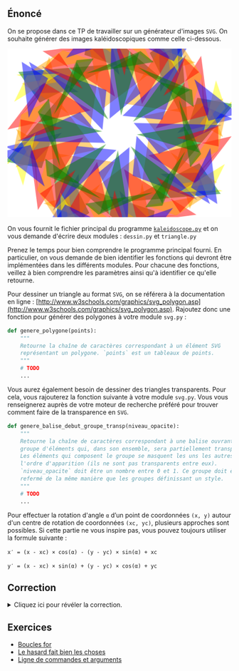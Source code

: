 ## Énoncé

On se propose dans ce TP de travailler sur un générateur d'images `SVG`.
On souhaite générer des images kaléidoscopiques comme celle ci-dessous.

![exemple](exemple.svg)

On vous fournit le fichier principal du programme [`kaleidoscope.py`](kaleidoscope.py) et on vous demande d'écrire deux modules : `dessin.py` et `triangle.py`

Prenez le temps pour bien comprendre le programme principal fourni.
En particulier, on vous demande de bien identifier les fonctions qui devront être implémentées dans les différents modules.
Pour chacune des fonctions, veillez à bien comprendre les paramètres ainsi qu'à identifier ce qu'elle retourne.

Pour dessiner un triangle au format `SVG`, on se référera à la documentation en ligne : [http://www.w3schools.com/graphics/svg_polygon.asp](http://www.w3schools.com/graphics/svg_polygon.asp).
Rajoutez donc une fonction pour générer des polygones à votre module `svg.py` :

```python
def genere_polygone(points):
    """
    Retourne la chaîne de caractères correspondant à un élément SVG
    représentant un polygone. `points` est un tableaux de points.
    """
    # TODO
    ...
```

Vous aurez également besoin de dessiner des triangles transparents.
Pour cela, vous rajouterez la fonction suivante à votre module `svg.py`.
Vous vous renseignerez auprès de votre moteur de recherche préféré pour trouver comment faire de la transparence en `SVG`.

```python
def genere_balise_debut_groupe_transp(niveau_opacite):
    """
    Retourne la chaîne de caractères correspondant à une balise ouvrant un
    groupe d'éléments qui, dans son ensemble, sera partiellement transparent.
    Les éléments qui composent le groupe se masquent les uns les autres dans
    l'ordre d'apparition (ils ne sont pas transparents entre eux).
    `niveau_opacite` doit être un nombre entre 0 et 1. Ce groupe doit être
    refermé de la même manière que les groupes définissant un style.
    """
    # TODO
    ...
```

Pour effectuer la rotation d'angle `α` d’un point de coordonnées `(x, y)` autour d'un centre de rotation de coordonnées `(xc, yc)`, plusieurs approches sont possibles. Si cette partie ne vous inspire pas, vous pouvez toujours utiliser la formule suivante :

`x′ = (x - xc) × cos(α) - (y - yc) × sin(α) + xc`

`y′ = (x - xc) × sin(α) + (y - yc) × cos(α) + yc`

## Correction
<details markdown="1">
<summary>Cliquez ici pour révéler la correction.</summary>
Voici le code d'une correction possible.

Fonction dans le module `svg.py` pour générer un polygone :

```python
def genere_polygone(points):
    """
    Retourne la chaîne de caractères correspondant à un élément SVG
    représentant un polygone. `points` est un tableaux de points.
    """
    coordonnees_points = ""
    for point in points:
        coordonnees_points += f"{point.x}, {point.y} "
    return f'<polygon points="{coordonnees_points}" />'
```

Fonction dans le module `svg.py` pour générer le début d'un groupe transparent :

```python
def genere_balise_debut_groupe_transp(niveau_opacite):
    """
    Retourne la chaîne de caractères correspondant à une balise ouvrant un
    groupe d'éléments qui, dans son ensemble, sera partiellement transparent.
    Les éléments qui composent le groupe se masquent les uns les autres dans
    l'ordre d'apparition (ils ne sont pas transparents entre eux).
    `niveau_opacite` doit être un nombre entre 0 et 1. Ce groupe doit être
    refermé de la même manière que les groupes définissant un style.
    """
    return f'<g opacity="{niveau_opacite}">'
```

Fichier `triangle.py` :
```python
"""
Module pour manipuler des triangles.

Le module fournit un namedtuple Triangle ainsi
qu'une fonction triangle_aleatoire.
"""
from random import randint
from collections import namedtuple
from math import cos, sin
from svg import Point

Triangle = namedtuple("Triangle", "p1 p2 p3")


def tourne_point(point, centre, angle):
    """Tourne le point donné"""
    x_tourne = (
        (point.x - centre.x) * cos(angle) - (point.y - centre.y) * sin(angle) + centre.x
    )
    y_tourne = (
        (point.x - centre.x) * sin(angle) + (point.y - centre.y) * cos(angle) + centre.y
    )
    return Point(x_tourne, y_tourne)


def tourne_triangle_autour(triangle, centre, angle):
    """Tourne le triangle donné"""
    p1_tourne = tourne_point(triangle.p1, centre, angle)
    p2_tourne = tourne_point(triangle.p2, centre, angle)
    p3_tourne = tourne_point(triangle.p3, centre, angle)
    return Triangle(p1_tourne, p2_tourne, p3_tourne)


def point_aleatoire(intervalle_x, intervalle_y):
    """Renvoie un nouveau point aléatoire dans les intervalles donnés"""
    return Point(
        randint(intervalle_x[0], intervalle_x[1]),
        randint(intervalle_y[0], intervalle_y[1]),
    )


def triangle_aleatoire(intervalle_x, intervalle_y):
    """Renvoie un nouveau triangle aléatoire dans le rectangle specifie par les intervalles.

    Prend deux intervalles (chacun un couple de coordonnees) pour chaque dimension.
    """
    return Triangle(
        point_aleatoire(intervalle_x, intervalle_y),
        point_aleatoire(intervalle_x, intervalle_y),
        point_aleatoire(intervalle_x, intervalle_y),
    )


```

Fichier `dessin.py` :
```python
"""Quelques fonctions utiles pour générer du SVG.

    - affiche_triangle
    - couleur_aleatoire
"""
from random import choice
import svg


def affiche_triangle(triangle, couleur):
    """Affiche le triangle donné, de la couleur donnée sur la sortie standard.

    Affichage avec une opacité de 0,5 (semi-transparent)
    """
    # Remarque : pour que les triangles soient transparents les uns
    # par rapport aux autres, chacun doit être dans son propre groupe
    # transparent.
    print(svg.genere_balise_debut_groupe_transp(0.5))
    print(svg.genere_balise_debut_groupe("none", couleur, 0))
    print(svg.genere_polygone((triangle.p1, triangle.p2, triangle.p3)))
    print(svg.genere_balise_fin_groupe())
    print(svg.genere_balise_fin_groupe())


def couleur_aleatoire():
    """Renvoie une couleur svg aleatoire."""
    return choice(["red", "green", "blue", "orange", "yellow"])


```
</details>

## Exercices

- [Boucles for](/2-iterations/travaux-pratiques/05-convertisseur/exercices/01-boucles-for/index.html)
- [Le hasard fait bien les choses](/2-iterations/travaux-pratiques/06-images-pgm/exercices/01-le-hasard-fait-bien-les-choses/index.html)
- [Ligne de commandes et arguments](/2-iterations/travaux-pratiques/07-kaleidoscope/exercices/01-parametres-main/index.html)
